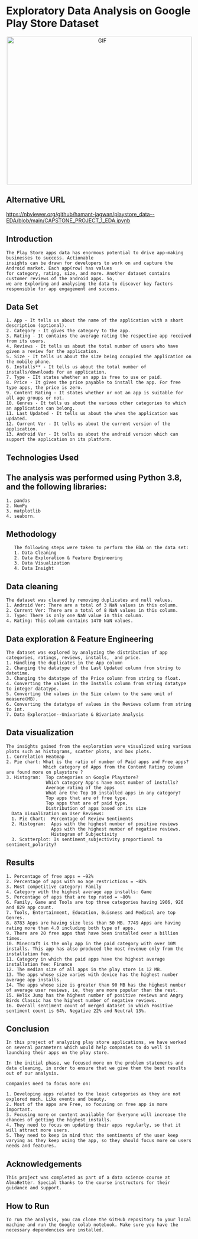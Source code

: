 # Exploratory Data Analysis on Google Play Store Dataset
<p align="center"> 
<img src="https://cdn.dribbble.com/users/2991/screenshots/1676747/media/126501a553d53578f1e056007f16f319.gif"  width="500" height="400" alt="GIF">
</p>


## Alternative URL
https://nbviewer.org/github/hamant-jagwan/playstore_data--EDA/blob/main/CAPSTONE_PROJECT_1_EDA.ipynb

## Introduction
    The Play Store apps data has enormous potential to drive app-making businesses to success. Actionable     
    insights can be drawn for developers to work on and capture the Android market. Each app(row) has values 
    for category, rating, size, and more. Another dataset contains customer reviews of the android apps. So, 
    we are Exploring and analysing the data to discover key factors responsible for app engagement and success.
## Data Set
    1. App - It tells us about the name of the application with a short description (optional).
    2. Category - It gives the category to the app.
    3. Rating - It contains the average rating the respective app received from its users.
    4. Reviews - It tells us about the total number of users who have given a review for the application.
    5. Size - It tells us about the size being occupied the application on the mobile phone.
    6. Installs** - It tells us about the total number of installs/downloads for an application.
    7. Type - IIt states whether an app is free to use or paid.
    8. Price - It gives the price payable to install the app. For free type apps, the price is zero.
    9. Content Rating - It states whether or not an app is suitable for all age groups or not.
    10. Genres - It tells us about the various other categories to which an application can belong.
    11. Last Updated - It tells us about the when the application was updated.
    12. Current Ver - It tells us about the current version of the application.
    13. Android Ver - It tells us about the android version which can support the application on its platform.

## Technologies Used
## The analysis was performed using Python 3.8, and the following libraries: 
    1. pandas 
    2. NumPy 
    3. matplotlib 
    4. seaborn. 

## Methodology
       The following steps were taken to perform the EDA on the data set:
       1. Data Cleaning
       2. Data Exploration & Feature Engineering
       3. Data Visualization
       4. Data Insight
    
## Data cleaning
    The dataset was cleaned by removing duplicates and null values.
    1. Android Ver: There are a total of 3 NaN values in this column.
    2. Current Ver: There are a total of 8 NaN values in this column.
    3. Type: There is only one NaN value in this column.
    4. Rating: This column contains 1470 NaN values.

## Data exploration & Feature Engineering 
    The dataset was explored by analyzing the distribution of app categories, ratings, reviews, installs,  and price.
    1. Handling the duplicates in the App column
    2. Changing the datatype of the Last Updated column from string to datetime.
    3. Changing the datatype of the Price column from string to float.
    4. Converting the values in the Installs column from string datatype to integer datatype.
    5. Converting the values in the Size column to the same unit of measure(MB).
    6. Converting the datatype of values in the Reviews column from string to int.
    7. Data Exploration--Univariate & Bivariate Analysis

## Data visualization
    The insights gained from the exploration were visualized using various plots such as histograms, scatter plots, and box plots.
    1. Correlation Heatmap
    2. Pie chart: What is the ratio of number of Paid apps and Free apps?
                  Which category of Apps from the Content Rating column are found more on playstore ?
    3. Histogram:  Top categories on Google Playstore?
                   Which category App's have most number of installs?
                   Average rating of the apps
                   What are the Top 10 installed apps in any category?
                   Top apps that are of free type.
                   Top apps that are of paid type.
                   Distribution of apps based on its size
      Data Visualization on User Reviews:
      1. Pie Chart:  Percentage of Review Sentiments
      2. Histogram:  Apps with the highest number of positive reviews
                     Apps with the highest number of negative reviews.
                     Histogram of Subjectivity
      3. Scatterplot: Is sentiment_subjectivity proportional to sentiment_polarity?
    
## Results
    1. Percentage of free apps = ~92%
    2. Percentage of apps with no age restrictions = ~82%
    3. Most competitive category: Family
    4. Category with the highest average app installs: Game
    5. Percentage of apps that are top rated = ~80%
    6. Family, Game and Tools are top three categories having 1906, 926 and 829 app count.
    7. Tools, Entertainment, Education, Buisness and Medical are top Genres.
    8. 8783 Apps are having size less than 50 MB. 7749 Apps are having rating more than 4.0 including both type of apps.
    9. There are 20 free apps that have been installed over a billion times.
    10. Minecraft is the only app in the paid category with over 10M installs. This app has also produced the most revenue only from the installation fee.
    11. Category in which the paid apps have the highest average installation fee: Finance
    12. The median size of all apps in the play store is 12 MB.
    13. The apps whose size varies with device has the highest number average app installs.
    14. The apps whose size is greater than 90 MB has the highest number of average user reviews, ie, they are more popular than the rest.
    15. Helix Jump has the highest number of positive reviews and Angry Birds Classic has the highest number of negative reviews.
    16. Overall sentiment count of merged dataset in which Positive sentiment count is 64%, Negative 22% and Neutral 13%.

## Conclusion
    In this project of analyzing play store applications, we have worked on several parameters which would help companies to do well in launching their apps on the play store.
    
    In the initial phase, we focused more on the problem statements and data cleaning, in order to ensure that we give them the best results out of our analysis.
    
    Companies need to focus more on:
    
    1. Developing apps related to the least categories as they are not explored much. Like events and beauty.
    2. Most of the apps are Free, so focusing on free app is more important.
    3. Focusing more on content available for Everyone will increase the chances of getting the highest installs.
    4. They need to focus on updating their apps regularly, so that it will attract more users.
    5. They need to keep in mind that the sentiments of the user keep varying as they keep using the app, so they should focus more on users needs and features.


## Acknowledgements
    This project was completed as part of a data science course at AlmaBetter. Special thanks to the course instructors for their guidance and support.

## How to Run
    To run the analysis, you can clone the GitHub repository to your local machine and run the Google colab notebook. Make sure you have the necessary dependencies are installed.
